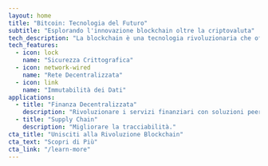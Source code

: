 ```yaml
---
layout: home
title: "Bitcoin: Tecnologia del Futuro"
subtitle: "Esplorando l'innovazione blockchain oltre la criptovaluta"
tech_description: "La blockchain è una tecnologia rivoluzionaria che offre sicurezza, trasparenza e decentralizzazione."
tech_features:
  - icon: lock
    name: "Sicurezza Crittografica"
  - icon: network-wired
    name: "Rete Decentralizzata"
  - icon: link
    name: "Immutabilità dei Dati"
applications:
  - title: "Finanza Decentralizzata"
    description: "Rivoluzionare i servizi finanziari con soluzioni peer-to-peer."
  - title: "Supply Chain"
    description: "Migliorare la tracciabilità."
cta_title: "Unisciti alla Rivoluzione Blockchain"
cta_text: "Scopri di Più"
cta_link: "/learn-more"
---
```

